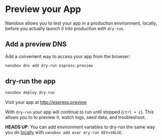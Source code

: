 # Preview your App

Nanobox allows you to test your app in a production environment, locally, before you actually launch it into production with `dry-run`.

## Add a preview DNS
Add a convenient way to access your app from the browser:

```bash
nanobox dns add dry-run express.preview
```

## dry-run the app

```bash
nanobox deploy dry-run
```

Visit your app at <a href="http://express.preview" target="\_blank">http://express.preview</a>

With `dry-run` your app will continue to run until stopped (`ctrl + c`). This allows you to to preview it, watch logs, seed data, and troubleshoot.

**HEADS UP**: You can add environment variables to dry-run the same way you do [locally](/nodejs/express/local-evars) with `nanobox add evar dry-run KEY=VALUE`.

